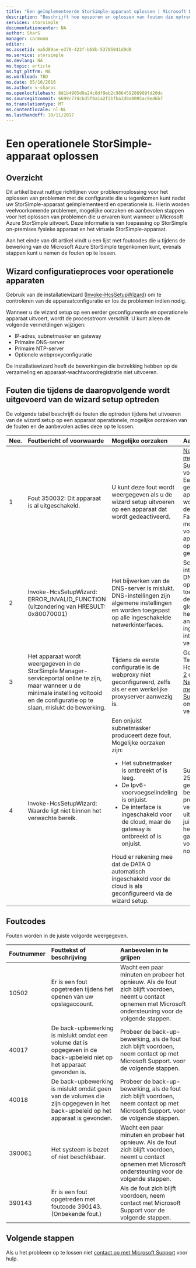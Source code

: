 ```yaml
---
title: "Een geïmplementeerde StorSimple-apparaat oplossen | Microsoft Docs"
description: "Beschrijft hoe opsporen en oplossen van fouten die optreden op een StorSimple-apparaat dat momenteel is geïmplementeerd en operationele."
services: storsimple
documentationcenter: NA
author: SharS
manager: carmonm
editor: 
ms.assetid: ea5d89ae-e379-423f-b68b-53785941d9d0
ms.service: storsimple
ms.devlang: NA
ms.topic: article
ms.tgt_pltfrm: NA
ms.workload: TBD
ms.date: 05/16/2016
ms.author: v-sharos
ms.openlocfilehash: 8d1b4905d0a24c8df9eb2c986459286909fd20dc
ms.sourcegitcommit: 6699c77dcbd5f8a1a2f21fba3d0a0005ac9ed6b7
ms.translationtype: MT
ms.contentlocale: nl-NL
ms.lasthandoff: 10/11/2017
---
```

# <a name="troubleshoot-an-operational-storsimple-device"></a>Een operationele StorSimple-apparaat oplossen
## <a name="overview"></a>Overzicht
Dit artikel bevat nuttige richtlijnen voor probleemoplossing voor het oplossen van problemen met de configuratie die u tegenkomen kunt nadat uw StorSimple-apparaat geïmplementeerd en operationele is. Hierin worden veelvoorkomende problemen, mogelijke oorzaken en aanbevolen stappen voor het oplossen van problemen die u ervaren kunt wanneer u Microsoft Azure StorSimple uitvoert. Deze informatie is van toepassing op StorSimple on-premises fysieke apparaat en het virtuele StorSimple-apparaat.

Aan het einde van dit artikel vindt u een lijst met foutcodes die u tijdens de bewerking van de Microsoft Azure StorSimple tegenkomen kunt, evenals stappen kunt u nemen de fouten op te lossen. 

## <a name="setup-wizard-process-for-operational-devices"></a>Wizard configuratieproces voor operationele apparaten
Gebruik van de installatiewizard ([Invoke-HcsSetupWizard][1]) om te controleren van de apparaatconfiguratie en los de problemen indien nodig.

Wanneer u de wizard setup op een eerder geconfigureerde en operationele apparaat uitvoert, wordt de processtroom verschilt. U kunt alleen de volgende vermeldingen wijzigen:

* IP-adres, subnetmasker en gateway
* Primaire DNS-server
* Primaire NTP-server
* Optionele webproxyconfiguratie

De installatiewizard heeft de bewerkingen die betrekking hebben op de verzameling en apparaat-wachtwoordregistratie niet uitvoeren.

## <a name="errors-that-occur-during-subsequent-runs-of-the-setup-wizard"></a>Fouten die tijdens de daaropvolgende wordt uitgevoerd van de wizard setup optreden
De volgende tabel beschrijft de fouten die optreden tijdens het uitvoeren van de wizard setup op een apparaat operationele, mogelijke oorzaken van de fouten en de aanbevolen acties deze op te lossen. 

| Nee. | Foutbericht of voorwaarde | Mogelijke oorzaken | Aanbevolen actie |
|:--- |:--- |:--- |:--- |
| 1 |Fout 350032: Dit apparaat is al uitgeschakeld. |U kunt deze fout wordt weergegeven als u de wizard setup uitvoeren op een apparaat dat wordt gedeactiveerd. |[Neem contact op met Microsoft Support](storsimple-contact-microsoft-support.md) voor volgende stappen. Een gedeactiveerde apparaat kan niet worden geplaatst in de service. Fabrieksinstellingen mogelijk zijn vereist voordat het apparaat kan opnieuw worden geactiveerd. |
| 2 |Invoke-HcsSetupWizard: ERROR_INVALID_FUNCTION (uitzondering van HRESULT: 0x80070001) |Het bijwerken van de DNS-server is mislukt. DNS-instellingen zijn algemene instellingen en worden toegepast op alle ingeschakelde netwerkinterfaces. |Schakel de interface en de DNS-instellingen opnieuw toepassen. Omdat deze instellingen globale zijn, kan dit het netwerk naar andere ingeschakelde interfaces verstoren. |
| 3 |Het apparaat wordt weergegeven in de StorSimple Manager-serviceportal online te zijn, maar wanneer u de minimale instelling voltooid en de configuratie op te slaan, mislukt de bewerking. |Tijdens de eerste configuratie is de webproxy niet geconfigureerd, zelfs als er een werkelijke proxyserver aanwezig is. |Gebruik de [cmdlet Test-HcsmConnection] [ 2] de fout te vinden. [Neem contact op met Microsoft Support](storsimple-contact-microsoft-support.md) als u niet om het probleem te verhelpen. |
| 4 |Invoke-HcsSetupWizard: Waarde ligt niet binnen het verwachte bereik. |Een onjuist subnetmasker produceert deze fout. Mogelijke oorzaken zijn: <ul><li> Het subnetmasker is ontbreekt of is leeg.</li><li>De Ipv6-voorvoegselindeling is onjuist.</li><li>De interface is ingeschakeld voor de cloud, maar de gateway is ontbreekt of is onjuist.</li></ul>Houd er rekening mee dat de DATA 0 automatisch ingeschakeld voor de cloud is als geconfigureerd via de wizard setup. |Subnet 0.0.0.0 of 256.256.256.256 gebruiken om te bepalen van het probleem, en zoek vervolgens naar de uitvoer. Geef de juiste waarden voor het subnetmasker, gateway en Ipv6-voorvoegsel, indien nodig. |

## <a name="error-codes"></a>Foutcodes
Fouten worden in de juiste volgorde weergegeven.

| Foutnummer | Fouttekst of beschrijving | Aanbevolen in te grijpen |
|:--- |:--- |:--- |
| 10502 |Er is een fout opgetreden tijdens het openen van uw opslagaccount. |Wacht een paar minuten en probeer het opnieuw. Als de fout zich blijft voordoen, neemt u contact opnemen met Microsoft ondersteuning voor de volgende stappen. |
| 40017 |De back-upbewerking is mislukt omdat een volume dat is opgegeven in de back-upbeleid niet op het apparaat gevonden is. |Probeer de back-up-bewerking, als de fout zich blijft voordoen, neem contact op met Microsoft Support. voor de volgende stappen. |
| 40018 |De back-upbewerking is mislukt omdat geen van de volumes die zijn opgegeven in het back-upbeleid op het apparaat is gevonden. |Probeer de back-up-bewerking, als de fout zich blijft voordoen, neem contact op met Microsoft Support. voor de volgende stappen. |
| 390061 |Het systeem is bezet of niet beschikbaar. |Wacht een paar minuten en probeer het opnieuw. Als de fout zich blijft voordoen, neemt u contact opnemen met Microsoft ondersteuning voor de volgende stappen. |
| 390143 |Er is een fout opgetreden met foutcode 390143. (Onbekende fout.) |Als de fout zich blijft voordoen, neem contact met Microsoft Support voor de volgende stappen. |

## <a name="next-steps"></a>Volgende stappen
Als u het probleem op te lossen niet [contact op met Microsoft Support](storsimple-contact-microsoft-support.md) voor hulp. 

[1]: https://technet.microsoft.com/en-us/%5Clibrary/Dn688135(v=WPS.630).aspx
[2]: https://technet.microsoft.com/en-us/%5Clibrary/Dn715782(v=WPS.630).aspx

